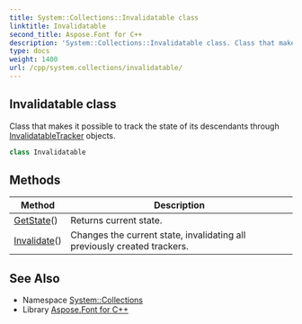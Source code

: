 ```yaml
---
title: System::Collections::Invalidatable class
linktitle: Invalidatable
second_title: Aspose.Font for C++
description: 'System::Collections::Invalidatable class. Class that makes it possible to track the state of its descendants through InvalidatableTracker objects in C++.'
type: docs
weight: 1400
url: /cpp/system.collections/invalidatable/
---
```

## Invalidatable class


Class that makes it possible to track the state of its descendants through [InvalidatableTracker](../invalidatabletracker/) objects.

```cpp
class Invalidatable
```

## Methods

| Method | Description |
| --- | --- |
| [GetState](./getstate/)() | Returns current state. |
| [Invalidate](./invalidate/)() | Changes the current state, invalidating all previously created trackers. |
## See Also

* Namespace [System::Collections](../)
* Library [Aspose.Font for C++](../../)
